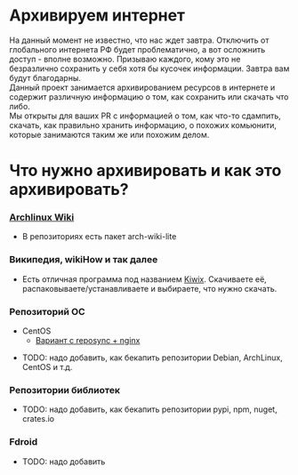 # Архивируем интернет

На данный момент не известно, что нас ждет завтра. Отключить от глобального интернета РФ будет проблематично, а вот осложнить доступ - вполне возможно. Призываю каждого, кому это не безразлично сохранить у себя хотя бы кусочек информации. Завтра вам будут благодарны.  
Данный проект занимается архивированием ресурсов в интернете и содержит различную информацию о том, как сохранить или скачать что либо.  
Мы открыты для ваших PR с информацией о том, как что-то сдампить, скачать, как правильно хранить информацию, о похожих комьюнити, которые занимаются таким же или похожим делом.

# Что нужно архивировать и как это архивировать?
### [Archlinux Wiki](https://wiki.archlinux.org/)
- В репозиториях есть пакет arch-wiki-lite  

### Википедия, wikiHow и так далее
- Есть отличная программа под названием [Kiwix](https://www.kiwix.org/en/download/). Скачиваете её, распаковываете/устанавливаете и выбираете, что нужно скачать.

### Репозиторий ОС
* CentOS
  - [Вариант с reposync + nginx](https://hamsterden.ru/local-repository-for-yum/)
- TODO: надо добавить, как бекапить репозитории Debian, ArchLinux, CentOS и т.д.

### Репозитории библиотек
- TODO: надо добавить, как бекапить репозитории pypi, npm, nuget, crates.io

### Fdroid
- TODO: надо добавить
